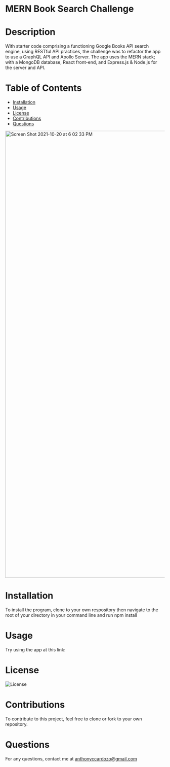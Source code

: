 # MERN Book Search Challenge

# Description

With starter code comprising a functioning Google Books API search engine, using RESTful API practices, the challenge was to refactor the app to use a GraphQL API and Apollo Server. The app uses the MERN stack; with a MongoDB database, React front-end, and Express.js & Node.js for the server and API. 

# Table of Contents

* [Installation](#installation)
* [Usage](#usage)
* [License](#license)
* [Contributions](#contributions)
* [Questions](#questions)


<img width="1410" alt="Screen Shot 2021-10-20 at 6 02 33 PM" src="https://user-images.githubusercontent.com/83983013/138180777-ecc55006-1c14-4237-af50-a5b29b197f2a.png">


# Installation

To install the program, clone to your own respository then navigate to the root of your directory in your command line and run npm install

# Usage

Try using the app at this link: 

# License

![License](https://img.shields.io/badge/License-MIT-<blue>)

# Contributions

To contribute to this project, feel free to clone or fork to your own repository.

# Questions

For any questions, contact me at anthonyccardozo@gmail.com
